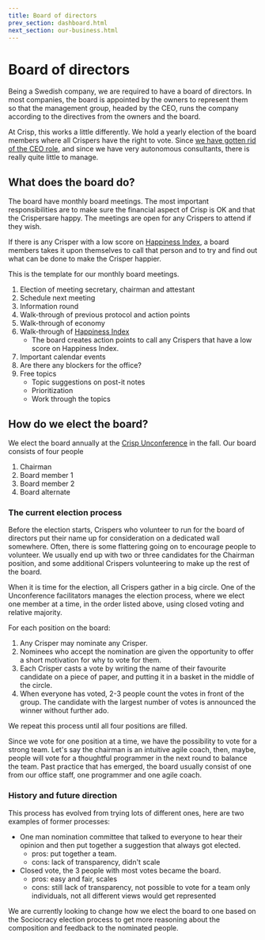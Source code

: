 ```yaml
---
title: Board of directors
prev_section: dashboard.html
next_section: our-business.html
---
```


Board of directors
==================

Being a Swedish company, we are required to have a board of directors. In most companies, the board is appointed by the owners to represent them so that the management group, headed by the CEO, runs the company according to the directives from the owners and the board.

At Crisp, this works a little differently. We hold a yearly election of the board members where all Crispers have the right to vote. Since [we have gotten rid of the CEO role](decisions.html), and since we have very autonomous consultants, there is really quite little to manage.

What does the board do?
-----------------------

The board have monthly board meetings. The most important responsibilities are to make sure the financial aspect of Crisp is OK and that the Crispersare happy. The meetings are open for any Crispers to attend if they wish.

If there is any Crisper with a low score on [Happiness Index](happiness-index.html), a board members takes it upon themselves to call that person and to try and find out what can be done to make the Crisper happier.

This is the template for our monthly board meetings.

1.  Election of meeting secretary, chairman and attestant
2.  Schedule next meeting
3.  Information round
4.  Walk-through of previous protocol and action points
5.  Walk-through of economy
6.  Walk-through of [Happiness Index](happiness-index.html)
    -   The board creates action points to call any Crispers that have a low score on Happiness Index.
7.  Important calendar events
8.  Are there any blockers for the office?
9.  Free topics
    -   Topic suggestions on post-it notes
    -   Prioritization
    -   Work through the topics

How do we elect the board?
--------------------------

We elect the board annually at the [Crisp Unconference](unconference.html) in the fall. Our board consists of four people

1.  Chairman
2.  Board member 1
3.  Board member 2
4.  Board alternate

### The current election process

Before the election starts, Crispers who volunteer to run for the board of directors put their name up for consideration on a dedicated wall somewhere. Often, there is some flattering going on to encourage people to volunteer. We usually end up with two or three candidates for the Chairman position, and some additional Crispers volunteering to make up the rest of the board.

When it is time for the election, all Crispers gather in a big circle. One of the Unconference facilitators manages the election process, where we elect one member at a time, in the order listed above, using closed voting and relative majority.

For each position on the board:

1.  Any Crisper may nominate any Crisper.
2.  Nominees who accept the nomination are given the opportunity to offer a short motivation for why to vote for them.
3.  Each Crisper casts a vote by writing the name of their favourite candidate on a piece of paper, and putting it in a basket in the middle of the circle.
4.  When everyone has voted, 2-3 people count the votes in front of the group. The candidate with the largest number of votes is announced the winner without further ado.

We repeat this process until all four positions are filled.

Since we vote for one position at a time, we have the possibility to vote for a strong team. Let's say the chairman is an intuitive agile coach, then, maybe, people will vote for a thoughtful programmer in the next round to balance the team.
Past practice that has emerged, the board usually consist of one from our office staff, one programmer and one agile coach.

### History and future direction

This process has evolved from trying lots of different ones, here are two examples of former processes:

-   One man nomination committee that talked to everyone to hear their opinion and then put together a suggestion that always got elected.
    -   pros: put together a team.
    -   cons: lack of transparency, didn't scale
-   Closed vote, the 3 people with most votes became the board.
    -   pros: easy and fair, scales
    -   cons: still lack of transparency, not possible to vote for a team only individuals, not all different views would get represented

We are currently looking to change how we elect the board to one based on the Sociocracy election process to get more reasoning about the composition and feedback to the nominated people.
